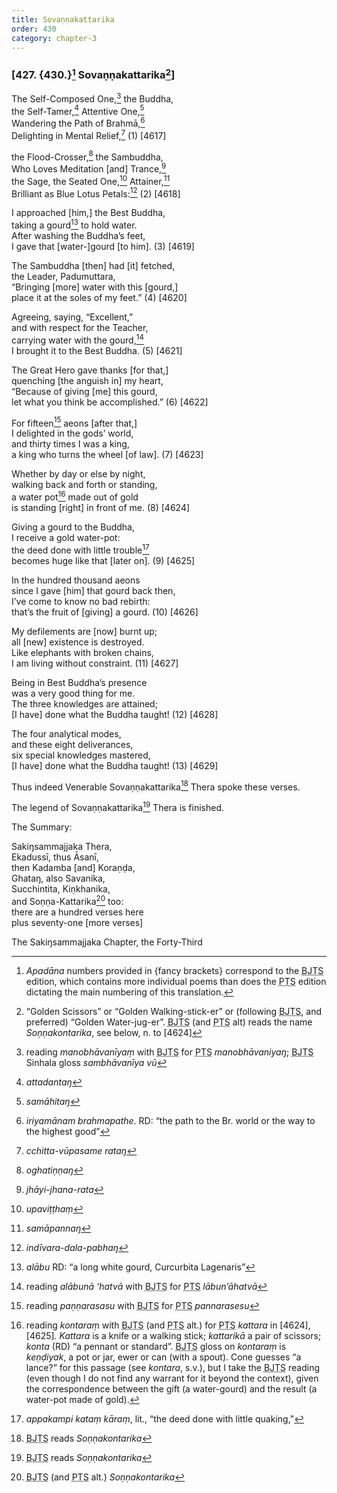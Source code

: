 ```yaml
---
title: Sovaṇṇakattarika
order: 430
category: chapter-3
---
```


### \[427. {430.}[^1] Sovaṇṇakattarika[^2]\]

The Self-Composed One,[^3] the Buddha,  
the Self-Tamer,[^4] Attentive One,[^5]  
Wandering the Path of Brahmā,[^6]  
Delighting in Mental Relief,[^7] (1) \[4617\]

the Flood-Crosser,[^8] the Sambuddha,  
Who Loves Meditation \[and\] Trance,[^9]  
the Sage, the Seated One,[^10] Attainer,[^11]  
Brilliant as Blue Lotus Petals:[^12] (2) \[4618\]

I approached \[him,\] the Best Buddha,  
taking a gourd[^13] to hold water.  
After washing the Buddha’s feet,  
I gave that \[water-\]gourd \[to him\]. (3) \[4619\]

The Sambuddha \[then\] had \[it\] fetched,  
the Leader, Padumuttara,  
“Bringing \[more\] water with this \[gourd,\]  
place it at the soles of my feet.” (4) \[4620\]

Agreeing, saying, “Excellent,”  
and with respect for the Teacher,  
carrying water with the gourd,[^14]  
I brought it to the Best Buddha. (5) \[4621\]

The Great Hero gave thanks \[for that,\]  
quenching \[the anguish in\] my heart,  
“Because of giving \[me\] this gourd,  
let what you think be accomplished.” (6) \[4622\]

For fifteen[^15] aeons \[after that,\]  
I delighted in the gods’ world,  
and thirty times I was a king,  
a king who turns the wheel \[of law\]. (7) \[4623\]

Whether by day or else by night,  
walking back and forth or standing,  
a water pot[^16] made out of gold  
is standing \[right\] in front of me. (8) \[4624\]

Giving a gourd to the Buddha,  
I receive a gold water-pot:  
the deed done with little trouble[^17]  
becomes huge like that \[later on\]. (9) \[4625\]

In the hundred thousand aeons  
since I gave \[him\] that gourd back then,  
I’ve come to know no bad rebirth:  
that’s the fruit of \[giving\] a gourd. (10) \[4626\]

My defilements are \[now\] burnt up;  
all \[new\] existence is destroyed.  
Like elephants with broken chains,  
I am living without constraint. (11) \[4627\]

Being in Best Buddha’s presence  
was a very good thing for me.  
The three knowledges are attained;  
\[I have\] done what the Buddha taught! (12) \[4628\]

The four analytical modes,  
and these eight deliverances,  
six special knowledges mastered,  
\[I have\] done what the Buddha taught! (13) \[4629\]

Thus indeed Venerable Sovaṇṇakattarika[^18] Thera spoke these verses.

The legend of Sovaṇṇakattarika[^19] Thera is finished.

The Summary:

Sakiŋsammajjaka Thera,  
Ekadussī, thus Āsanī,  
then Kadamba \[and\] Koraṇḍa,  
Ghataŋ, also Savanika,  
Su<span class="diacritics" data-state="on">c</span><span class="no-diacritics" data-state="off">ch</span>intita, Kiṇkhanika,  
and Soṇṇa-Kattarika[^20] too:  
there are a hundred verses here  
plus seventy-one \[more verses\]

The Sakiŋsammajjaka Chapter, the Forty-Third

[^1]: *Apadāna* numbers provided in {fancy brackets} correspond to the <abbr title="Buddha Jayanthi Tripitaka Series">BJTS</abbr> edition, which contains more individual poems than does the <abbr title="Pali Text Society">PTS</abbr> edition dictating the main numbering of this translation.

[^2]: “Golden Scissors” or “Golden Walking-stick-er” or (following <abbr title="Buddha Jayanthi Tripitaka Series">BJTS</abbr>, and preferred) “Golden Water-jug-er”. <abbr title="Buddha Jayanthi Tripitaka Series">BJTS</abbr> (and <abbr title="Pali Text Society">PTS</abbr> alt) reads the name *Soṇṇakontarika*, see below, n. to \[4624\]

[^3]: reading *manobhāvanīyaṃ* with <abbr title="Buddha Jayanthi Tripitaka Series">BJTS</abbr> for <abbr title="Pali Text Society">PTS</abbr> *manobhāvaniyaŋ*; <abbr title="Buddha Jayanthi Tripitaka Series">BJTS</abbr> Sinhala gloss *sambhāvanīya vū*

[^4]: *attadantaŋ*

[^5]: *samāhitaŋ*

[^6]: *iriyamānam brahmapathe*. RD: “the path to the Br. world or the way to the highest good”

[^7]: *<span class="diacritics" data-state="on">c</span><span class="no-diacritics" data-state="off">ch</span>itta-vūpasame rataŋ*

[^8]: *oghatiṇṇaŋ*

[^9]: *jhāyi-jhana-rata*

[^10]: *upaviṭṭhaṃ*

[^11]: *samāpannaŋ*

[^12]: *indīvara-dala-pabhaŋ*

[^13]: *alābu* RD: “a long white gourd, Curcurbita Lagenaris”

[^14]: reading *alābunā ‘hatvā* with <abbr title="Buddha Jayanthi Tripitaka Series">BJTS</abbr> for <abbr title="Pali Text Society">PTS</abbr> *lābun’āhatvā*

[^15]: reading *paṇṇarasasu* with <abbr title="Buddha Jayanthi Tripitaka Series">BJTS</abbr> for <abbr title="Pali Text Society">PTS</abbr> *pannarasesu*

[^16]: reading *kontaraṃ* with <abbr title="Buddha Jayanthi Tripitaka Series">BJTS</abbr> (and <abbr title="Pali Text Society">PTS</abbr> alt.) for <abbr title="Pali Text Society">PTS</abbr> *kattara* in \[4624\], \[4625\]*. Kattara* is a knife or a walking stick; *kattarikā* a pair of scissors; *konta* (RD) “a pennant or standard”. <abbr title="Buddha Jayanthi Tripitaka Series">BJTS</abbr> gloss on *kontaraṃ* is *keṇḍiyak*, a pot or jar, ewer or can (with a spout). Cone guesses “a lance?” for this passage (see *kontara*, s.v.), but I take the <abbr title="Buddha Jayanthi Tripitaka Series">BJTS</abbr> reading (even though I do not find any warrant for it beyond the context), given the correspondence between the gift (a water-gourd) and the result (a water-pot made of gold).

[^17]: *appakampi kataṃ kāraṃ*, lit., “the deed done with little quaking,”

[^18]: <abbr title="Buddha Jayanthi Tripitaka Series">BJTS</abbr> reads *Soṇṇakontarika*

[^19]: <abbr title="Buddha Jayanthi Tripitaka Series">BJTS</abbr> reads *Soṇṇakontarika*

[^20]: <abbr title="Buddha Jayanthi Tripitaka Series">BJTS</abbr> (and <abbr title="Pali Text Society">PTS</abbr> alt.) *Soṇṇakontarika*
